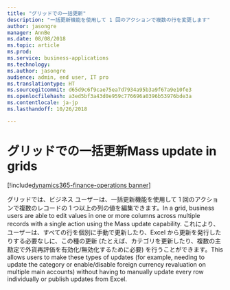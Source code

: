 ```yaml
---
title: "グリッドでの一括更新"
description: "一括更新機能を使用して 1 回のアクションで複数の行を変更します"
author: jasongre
manager: AnnBe
ms.date: 08/08/2018
ms.topic: article
ms.prod: 
ms.service: business-applications
ms.technology: 
ms.author: jasongre
audience: admin, end user, IT pro
ms.translationtype: HT
ms.sourcegitcommit: d65d9c6f9cae75ea7d7934a95b3a9f67a9e10fe3
ms.openlocfilehash: a3ed5bf3a43d0e959c776696a0396b53976bde3a
ms.contentlocale: ja-jp
ms.lasthandoff: 10/26/2018

---
```


# <a name="mass-update-in-grids"></a><span data-ttu-id="335aa-103">グリッドでの一括更新</span><span class="sxs-lookup"><span data-stu-id="335aa-103">Mass update in grids</span></span>

[!include[dynamics365-finance-operations banner](../includes/dynamics365-finance-operations.md)]

<span data-ttu-id="335aa-104">グリッドでは、ビジネス ユーザーは、一括更新機能を使用して 1 回のアクションで複数のレコードの 1 つ以上の列の値を編集できます。</span><span class="sxs-lookup"><span data-stu-id="335aa-104">In a grid, business users are able to edit values in one or more columns across multiple records with a single action using the Mass update capability.</span></span> <span data-ttu-id="335aa-105">これにより、ユーザーは、すべての行を個別に手動で更新したり、Excel から更新を発行したりする必要なしに、この種の更新 (たとえば、カテゴリを更新したり、複数の主勘定で外貨再評価を有効化/無効化するために必要) を行うことができます。</span><span class="sxs-lookup"><span data-stu-id="335aa-105">This allows users to make these types of updates (for example, needing to update the category or enable/disable foreign currency revaluation on multiple main accounts) without having to manually update every row individually or publish updates from Excel.</span></span>   


